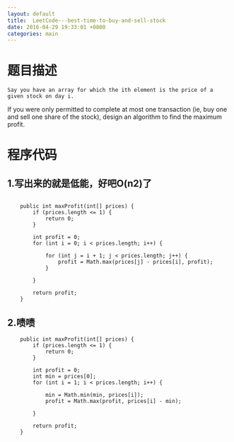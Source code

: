 ```yaml
---
layout: default
title:  LeetCode---best-time-to-buy-and-sell-stock
date: 2016-04-29 19:33:01 +0800 
categories: main
---
```



题目描述
=
	Say you have an array for which the ith element is the price of a given stock on day i.
If you were only permitted to complete at most one transaction (ie, buy one and sell one share of the stock), design an algorithm to find the maximum profit.

程序代码
=

1.写出来的就是低能，好吧O(n2)了
-
```
	
	public int maxProfit(int[] prices) {
		if (prices.length <= 1) {
			return 0;
		}

		int profit = 0;
		for (int i = 0; i < prices.length; i++) {

			for (int j = i + 1; j < prices.length; j++) {
				profit = Math.max(prices[j] - prices[i], profit);
			}

		}

		return profit;
	}
```



2.啧啧
-
```
	public int maxProfit(int[] prices) {
		if (prices.length <= 1) {
			return 0;
		}

		int profit = 0;
		int min = prices[0];
		for (int i = 1; i < prices.length; i++) {

			min = Math.min(min, prices[i]);
			profit = Math.max(profit, prices[i] - min);

		}

		return profit;
	}
```

